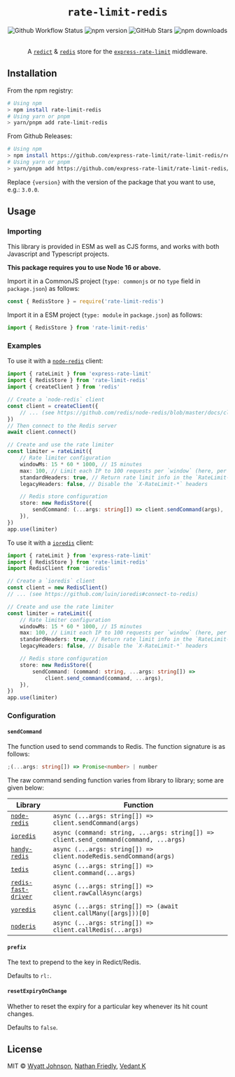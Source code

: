 # <div align="center"> `rate-limit-redis` </div>

<div align="center">
	<img alt="Github Workflow Status" src="https://github.com/express-rate-limit/rate-limit-redis/actions/workflows/ci.yaml/badge.svg"/>
	<img alt="npm version" src="https://img.shields.io/npm/v/rate-limit-redis.svg"/>
	<img alt="GitHub Stars" src="https://img.shields.io/github/stars/express-rate-limit/rate-limit-redis"/>
	<img alt="npm downloads" src="https://img.shields.io/npm/dm/rate-limit-redis"/>
</div>

<br>

<div align="center">

A [`redict`](https://redict.io/) & [`redis`](https://github.com/redis/redis)
store for the
[`express-rate-limit`](https://github.com/nfriedly/express-rate-limit)
middleware.

</div>

## Installation

From the npm registry:

```sh
# Using npm
> npm install rate-limit-redis
# Using yarn or pnpm
> yarn/pnpm add rate-limit-redis
```

From Github Releases:

```sh
# Using npm
> npm install https://github.com/express-rate-limit/rate-limit-redis/releases/download/v{version}/rate-limit-redis.tgz
# Using yarn or pnpm
> yarn/pnpm add https://github.com/express-rate-limit/rate-limit-redis/releases/download/v{version}/rate-limit-redis.tgz
```

Replace `{version}` with the version of the package that you want to use, e.g.:
`3.0.0`.

## Usage

### Importing

This library is provided in ESM as well as CJS forms, and works with both
Javascript and Typescript projects.

**This package requires you to use Node 16 or above.**

Import it in a CommonJS project (`type: commonjs` or no `type` field in
`package.json`) as follows:

```ts
const { RedisStore } = require('rate-limit-redis')
```

Import it in a ESM project (`type: module` in `package.json`) as follows:

```ts
import { RedisStore } from 'rate-limit-redis'
```

### Examples

To use it with a [`node-redis`](https://github.com/redis/node-redis) client:

```ts
import { rateLimit } from 'express-rate-limit'
import { RedisStore } from 'rate-limit-redis'
import { createClient } from 'redis'

// Create a `node-redis` client
const client = createClient({
	// ... (see https://github.com/redis/node-redis/blob/master/docs/client-configuration.md)
})
// Then connect to the Redis server
await client.connect()

// Create and use the rate limiter
const limiter = rateLimit({
	// Rate limiter configuration
	windowMs: 15 * 60 * 1000, // 15 minutes
	max: 100, // Limit each IP to 100 requests per `window` (here, per 15 minutes)
	standardHeaders: true, // Return rate limit info in the `RateLimit-*` headers
	legacyHeaders: false, // Disable the `X-RateLimit-*` headers

	// Redis store configuration
	store: new RedisStore({
		sendCommand: (...args: string[]) => client.sendCommand(args),
	}),
})
app.use(limiter)
```

To use it with a [`ioredis`](https://github.com/luin/ioredis) client:

```ts
import { rateLimit } from 'express-rate-limit'
import { RedisStore } from 'rate-limit-redis'
import RedisClient from 'ioredis'

// Create a `ioredis` client
const client = new RedisClient()
// ... (see https://github.com/luin/ioredis#connect-to-redis)

// Create and use the rate limiter
const limiter = rateLimit({
	// Rate limiter configuration
	windowMs: 15 * 60 * 1000, // 15 minutes
	max: 100, // Limit each IP to 100 requests per `window` (here, per 15 minutes)
	standardHeaders: true, // Return rate limit info in the `RateLimit-*` headers
	legacyHeaders: false, // Disable the `X-RateLimit-*` headers

	// Redis store configuration
	store: new RedisStore({
		sendCommand: (command: string, ...args: string[]) =>
			client.send_command(command, ...args),
	}),
})
app.use(limiter)
```

### Configuration

#### `sendCommand`

The function used to send commands to Redis. The function signature is as
follows:

```ts
;(...args: string[]) => Promise<number> | number
```

The raw command sending function varies from library to library; some are given
below:

| Library                                                            | Function                                                                              |
| ------------------------------------------------------------------ | ------------------------------------------------------------------------------------- |
| [`node-redis`](https://github.com/redis/node-redis)                | `async (...args: string[]) => client.sendCommand(args)`                               |
| [`ioredis`](https://github.com/luin/ioredis)                       | `async (command: string, ...args: string[]) => client.send_command(command, ...args)` |
| [`handy-redis`](https://github.com/mmkal/handy-redis)              | `async (...args: string[]) => client.nodeRedis.sendCommand(args)`                     |
| [`tedis`](https://github.com/silkjs/tedis)                         | `async (...args: string[]) => client.command(...args)`                                |
| [`redis-fast-driver`](https://github.com/h0x91b/redis-fast-driver) | `async (...args: string[]) => client.rawCallAsync(args)`                              |
| [`yoredis`](https://github.com/djanowski/yoredis)                  | `async (...args: string[]) => (await client.callMany([args]))[0]`                     |
| [`noderis`](https://github.com/wallneradam/noderis)                | `async (...args: string[]) => client.callRedis(...args)`                              |

#### `prefix`

The text to prepend to the key in Redict/Redis.

Defaults to `rl:`.

#### `resetExpiryOnChange`

Whether to reset the expiry for a particular key whenever its hit count changes.

Defaults to `false`.

## License

MIT © [Wyatt Johnson](https://github.com/wyattjoh),
[Nathan Friedly](https://nfriedly.com),
[Vedant K](https://github.com/gamemaker1)
